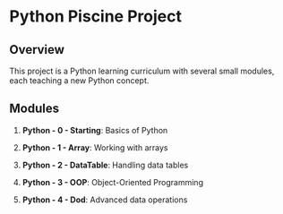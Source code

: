 # Python Piscine Project

## Overview

This project is a Python learning curriculum with several small modules, each teaching a new Python concept.

## Modules

1. **Python - 0 - Starting**: Basics of Python

2. **Python - 1 - Array**: Working with arrays

3. **Python - 2 - DataTable**: Handling data tables

4. **Python - 3 - OOP**: Object-Oriented Programming

5. **Python - 4 - Dod**: Advanced data operations
